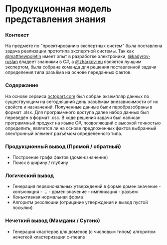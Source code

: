 # Продукционная модель представления знания

### Контекст
На предмете по "проектированию экспертных систем" была поставлена задача реализации прототипа экспертной системы. Так как [@matthewpoletin](github.com/matthewpoletin) имеет опыт в разработке электроники, [@kadyrov-ruslan](https://gihub.com/kadyrov-ruslan) владеет знаниями в C#, а [@zharkov-eu](https://github.com/zharkov-eu) является лучшим экспертом, была собрана команда для решения поставленной задачи определения типа разъёма на основе переданных фактов.

### Содержание
На основе сервиса [octopart.com](http://octopart.com) был собран экземпляр данных по существующим на сегодняшний день разъёмам внезависимости от их свойств и назначений. Полученные данные были перобразобраны в формат .xlsx. Для программного доступа далее набор данных был переведён в формат .csc. В ходе решения задачи был написан программный продукт на языке C#, позволяющий с высокой точностью определить, является ли на основе предложенных фактов выбранный электронный элемент разъёмом определённого типа.

### Продукционный вывод (Прямой / обратный)
* Построение графа фактов (домен:значение)
* Поиск в ширину / глубину

### Логический вывод
* Генерация первоночальных утверждений в форме домен:значение - конъюнкция - ... - домен:значение - импликация - разъем
* Конъктивная нормальная форма
* Алгоритм резолюции (отрицание утверждения и вывод пустой посылки)

### Нечеткий вывод (Мамдани / Сугэно)
* Генерация кластеров для доменов (с числовым типом) алгоритом нечеткой кластеризации c-means
